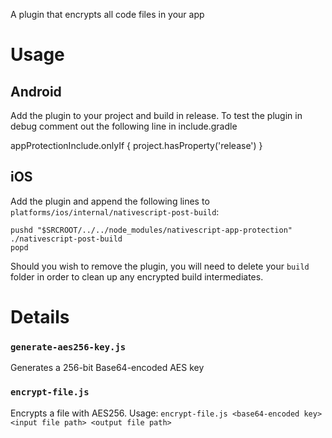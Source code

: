 A plugin that encrypts all code files in your app

# Usage

## Android
Add the plugin to your project and build in release.
To test the plugin in debug comment out the following line in include.gradle

appProtectionInclude.onlyIf { project.hasProperty('release') }

## iOS
Add the plugin and append the following lines to `platforms/ios/internal/nativescript-post-build`:
```
pushd "$SRCROOT/../../node_modules/nativescript-app-protection"
./nativescript-post-build
popd
```

Should you wish to remove the plugin, you will need to delete your `build` folder in order to clean up any encrypted build intermediates.

# Details



### `generate-aes256-key.js`
Generates a 256-bit Base64-encoded AES key 

### `encrypt-file.js`
Encrypts a file with AES256.
Usage: `encrypt-file.js <base64-encoded key> <input file path> <output file path>`